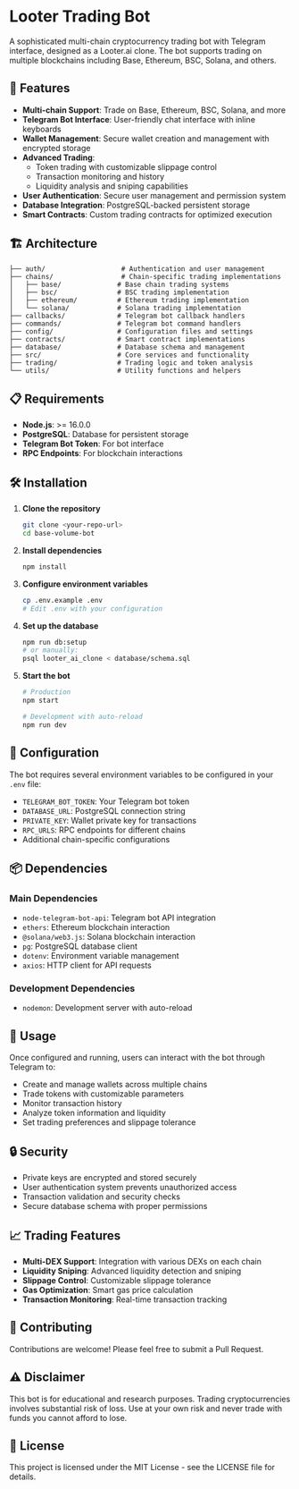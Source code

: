 # Looter Trading Bot

A sophisticated multi-chain cryptocurrency trading bot with Telegram interface, designed as a Looter.ai clone. The bot supports trading on multiple blockchains including Base, Ethereum, BSC, Solana, and others.

## 🚀 Features

- **Multi-chain Support**: Trade on Base, Ethereum, BSC, Solana, and more
- **Telegram Bot Interface**: User-friendly chat interface with inline keyboards
- **Wallet Management**: Secure wallet creation and management with encrypted storage
- **Advanced Trading**: 
  - Token trading with customizable slippage control
  - Transaction monitoring and history
  - Liquidity analysis and sniping capabilities
- **User Authentication**: Secure user management and permission system
- **Database Integration**: PostgreSQL-backed persistent storage
- **Smart Contracts**: Custom trading contracts for optimized execution

## 🏗️ Architecture

```
├── auth/                   # Authentication and user management
├── chains/                 # Chain-specific trading implementations
│   ├── base/              # Base chain trading systems
│   ├── bsc/               # BSC trading implementation
│   ├── ethereum/          # Ethereum trading implementation
│   └── solana/            # Solana trading implementation
├── callbacks/             # Telegram bot callback handlers
├── commands/              # Telegram bot command handlers
├── config/                # Configuration files and settings
├── contracts/             # Smart contract implementations
├── database/              # Database schema and management
├── src/                   # Core services and functionality
├── trading/               # Trading logic and token analysis
└── utils/                 # Utility functions and helpers
```

## 📋 Requirements

- **Node.js**: >= 16.0.0
- **PostgreSQL**: Database for persistent storage
- **Telegram Bot Token**: For bot interface
- **RPC Endpoints**: For blockchain interactions

## 🛠️ Installation

1. **Clone the repository**
   ```bash
   git clone <your-repo-url>
   cd base-volume-bot
   ```

2. **Install dependencies**
   ```bash
   npm install
   ```

3. **Configure environment variables**
   ```bash
   cp .env.example .env
   # Edit .env with your configuration
   ```

4. **Set up the database**
   ```bash
   npm run db:setup
   # or manually:
   psql looter_ai_clone < database/schema.sql
   ```

5. **Start the bot**
   ```bash
   # Production
   npm start
   
   # Development with auto-reload
   npm run dev
   ```

## 🔧 Configuration

The bot requires several environment variables to be configured in your `.env` file:

- `TELEGRAM_BOT_TOKEN`: Your Telegram bot token
- `DATABASE_URL`: PostgreSQL connection string
- `PRIVATE_KEY`: Wallet private key for transactions
- `RPC_URLS`: RPC endpoints for different chains
- Additional chain-specific configurations

## 📦 Dependencies

### Main Dependencies
- `node-telegram-bot-api`: Telegram bot API integration
- `ethers`: Ethereum blockchain interaction
- `@solana/web3.js`: Solana blockchain interaction
- `pg`: PostgreSQL database client
- `dotenv`: Environment variable management
- `axios`: HTTP client for API requests

### Development Dependencies
- `nodemon`: Development server with auto-reload

## 🚀 Usage

Once configured and running, users can interact with the bot through Telegram to:

- Create and manage wallets across multiple chains
- Trade tokens with customizable parameters
- Monitor transaction history
- Analyze token information and liquidity
- Set trading preferences and slippage tolerance

## 🔒 Security

- Private keys are encrypted and stored securely
- User authentication system prevents unauthorized access
- Transaction validation and security checks
- Secure database schema with proper permissions

## 📈 Trading Features

- **Multi-DEX Support**: Integration with various DEXs on each chain
- **Liquidity Sniping**: Advanced liquidity detection and sniping
- **Slippage Control**: Customizable slippage tolerance
- **Gas Optimization**: Smart gas price calculation
- **Transaction Monitoring**: Real-time transaction tracking

## 🤝 Contributing

Contributions are welcome! Please feel free to submit a Pull Request.

## ⚠️ Disclaimer

This bot is for educational and research purposes. Trading cryptocurrencies involves substantial risk of loss. Use at your own risk and never trade with funds you cannot afford to lose.

## 📄 License

This project is licensed under the MIT License - see the LICENSE file for details.